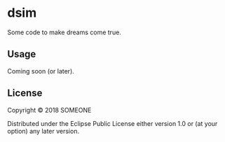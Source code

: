 # dsim

Some code to make dreams come true.

## Usage

Coming soon (or later).

## License

Copyright © 2018 SOMEONE

Distributed under the Eclipse Public License either version 1.0 or (at
your option) any later version.
